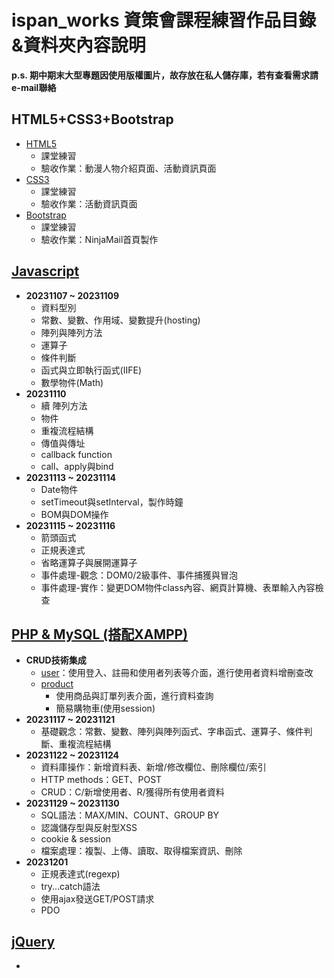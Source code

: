 # ispan_works 資策會課程練習作品目錄&資料夾內容說明

**p.s. 期中期末大型專題因使用版權圖片，故存放在私人儲存庫，若有查看需求請e-mail聯絡**

## HTML5+CSS3+Bootstrap

- [HTML5](./HTML5+CSS3+Bootstrap/HTML5)
  - 課堂練習
  - 驗收作業：動漫人物介紹頁面、活動資訊頁面
- [CSS3](./HTML5+CSS3+Bootstrap/CSS3)
  - 課堂練習
  - 驗收作業：活動資訊頁面
- [Bootstrap](./HTML5+CSS3+Bootstrap/Bootstrap)
  - 課堂練習
  - 驗收作業：NinjaMail首頁製作

## [Javascript](./Javascript)

- **20231107 ~ 20231109**
  - 資料型別
  - 常數、變數、作用域、變數提升(hosting)
  - 陣列與陣列方法
  - 運算子
  - 條件判斷
  - 函式與立即執行函式(IIFE)
  - 數學物件(Math)
- **20231110**
  - 續 陣列方法
  - 物件
  - 重複流程結構
  - 傳值與傳址
  - callback function
  - call、apply與bind
- **20231113 ~ 20231114**
  - Date物件
  - setTimeout與setInterval，製作時鐘
  - BOM與DOM操作
- **20231115 ~ 20231116**
  - 箭頭函式
  - 正規表達式
  - 省略運算子與展開運算子
  - 事件處理-觀念：DOM0/2級事件、事件捕獲與冒泡
  - 事件處理-實作：變更DOM物件class內容、網頁計算機、表單輸入內容檢查

## [PHP & MySQL (搭配XAMPP)](./PHP)

- **CRUD技術集成**
  - [user](./PHP/user)：使用登入、註冊和使用者列表等介面，進行使用者資料增刪查改
  - [product](./PHP/product)
    - 使用商品與訂單列表介面，進行資料查詢
    - 簡易購物車(使用session)
- **20231117 ~ 20231121**
  - 基礎觀念：常數、變數、陣列與陣列函式、字串函式、運算子、條件判斷、重複流程結構
- **20231122 ~ 20231124**
  - 資料庫操作：新增資料表、新增/修改欄位、刪除欄位/索引
  - HTTP methods：GET、POST
  - CRUD：C/新增使用者、R/獲得所有使用者資料
- **20231129 ~ 20231130**
  - SQL語法：MAX/MIN、COUNT、GROUP BY
  - 認識儲存型與反射型XSS
  - cookie & session
  - 檔案處理：複製、上傳、讀取、取得檔案資訊、刪除
- **20231201**
  - 正規表達式(regexp)
  - try...catch語法
  - 使用ajax發送GET/POST請求
  - PDO
 
## [jQuery](./jQuery)

- 
